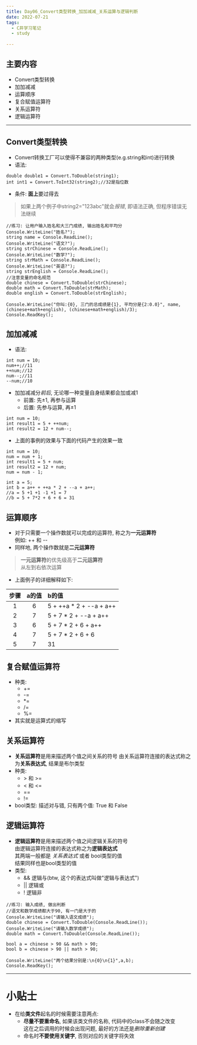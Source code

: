 ```yaml
---
title: Day06_Convert类型转换_加加减减_关系运算与逻辑判断
date: 2022-07-21
tags:
  - C井学习笔记
  - study
      
---
```


## 主要内容
- Convert类型转换
- 加加减减
- 运算顺序
- 复合赋值运算符
- 关系运算符
- 逻辑运算符
- - -

## Convert类型转换
- Convert转换工厂可以使得不兼容的两种类型(e.g.string和int)进行转换
- 语法:   
```
double double1 = Convert.ToDouble(string1);
int int1 = Convert.ToInt32(string2);//32是指位数
```
- 条件: **面上**要过得去
> 如果上两个例子中string2="123abc"就会*报错*, 即语法正确, 但程序错误无法继续

```
//练习: 让用户输入姓名和大三门成绩, 输出姓名和平均分
Console.WriteLine("姓名?");
string name = Console.ReadLine();
Console.WriteLine("语文?");
string strChinese = Console.ReadLine();
Console.WriteLine("数学?");
string strMath = Console.ReadLine();
Console.WriteLine("英语?");
string strEnglish = Console.ReadLine();
//注意变量的命名规范
double chinese = Convert.ToDouble(strChinese);
double math = Convert.ToDouble(strMath);
double english = Convert.ToDouble(strEnglish);

Console.WriteLine("你叫:{0}, 三门的总成绩是{1}, 平均分是{2:0.0}", name, (chinese+math+english), (chinese+math+english)/3);
Console.ReadKey();

```

## 加加减减
- 语法: 
```
int num = 10;
num++;//11
++num;//12
num--;//11
--num;//10
```
- 加加减减分*前后*, 无论哪一种变量自身结果都会加或减1
  + 前置: 先±1, 再参与运算
  + 后置: 先参与运算, 再±1

```
int num = 10;
int result1 = 5 + ++num;
int result2 = 12 + num--;
```
- 上面的事例的效果与下面的代码产生的效果一致

```
int num = 10;
num = num + 1;
int result1 = 5 + num;
int result2 = 12 + num;
num = num - 1;
```

```
int a = 5;
int b = a++ + ++a * 2 + --a + a++;
//a = 5 +1 +1 -1 +1 = 7
//b = 5 + 7*2 + 6 + 6 = 31  
```

## 运算顺序
- 对于只需要一个操作数就可以完成的运算符, 称之为**一元运算符**  
  例如: ++ 和 --
- 同样地, 两个操作数就是**二元运算符**
> **一元运算符**的优先级高于**二元运算符**  
> 从左到右依次运算

- 上面例子的详细解释如下:

|步骤|a的值|b的值|
|:-:|:-:|:--|
|1|6|5 + ++a * 2 + --a + a++|
|2|7|5 + 7 * 2 + --a + a++|
|3|6|5 + 7 * 2 + 6 + a++|
|4|7|5 + 7 * 2 + 6 + 6|
|5|7|31|

## 复合赋值运算符
- 种类:
  + +=
  + -=
  + *=
  + /=
  + %=
- 其实就是运算式的缩写

## 关系运算符
- **关系运算符**是用来描述两个值之间关系的符号 
  由关系运算符连接的表达式称之为**关系表达式**, 结果是布尔类型 
- 种类:
  + \> 和 \>=
  + \< 和 \<=
  + ==
  + !=
- bool类型: 描述对与错, 只有两个值: True 和 False

## 逻辑运算符
- **逻辑运算符**是用来描述两个值之间逻辑关系的符号  
  由逻辑运算符连接的表达式称之为**逻辑表达式**  
  其两端一般都是 *关系表达式* 或者 bool类型的值  
  结果同样也是bool类型的值
- 类型:
  + &&   逻辑与(btw, 这个的表达式叫做"逻辑与表达式")
  + ||   逻辑或
  + !    逻辑非
```
//练习: 输入成绩, 做出判断
//语文和数学成绩都大于90, 有一门是大于的
Console.WriteLine("请输入语文成绩");
double chinese = Convert.ToDouble(Console.ReadLine());
Console.WriteLine("请输入数学成绩");
double math = Convert.ToDouble(Console.ReadLine());

bool a = chinese > 90 && math > 90;
bool b = chinese > 90 || math > 90;

Console.WriteLine("两个结果分别是:\n{0}\n{1}",a,b);
Console.ReadKey();
```

---
# 小贴士
- 在给**类文件**起名的时候需要注意两点:
  + **尽量不要重命名**, 如果该类文件的名称, 代码中的class不会随之改变  
    这在之后调用的时候会出现问题, 最好的方法还是*删除重新创建*
  + 命名时**不要使用关键字**, 否则对应的关键字将失效

